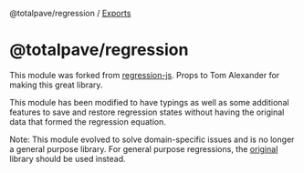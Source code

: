 @totalpave/regression / [Exports](modules.md)

# @totalpave/regression

This module was forked from [regression-js](https://github.com/Tom-Alexander/regression-js). Props to Tom Alexander for making this great library.

This module has been modified to have typings as well as some additional features to save and restore regression states without having the original data that formed the regression equation.

Note: This module evolved to solve domain-specific issues and is no longer a general purpose library. For general purpose regressions, the [original](https://github.com/Tom-Alexander/regression-js) library should be used instead.
